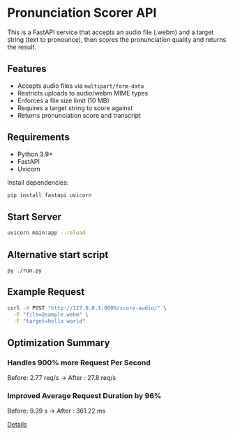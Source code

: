 # Pronunciation Scorer API

This is a FastAPI service that accepts an audio file (.webm) and a target string (text to pronounce), then scores the pronunciation quality and returns the result.

## Features
- Accepts audio files via `multipart/form-data`
- Restricts uploads to audio/webm MIME types
- Enforces a file size limit (10 MB)
- Requires a target string to score against
- Returns pronunciation score and transcript

## Requirements
- Python 3.9+
- FastAPI
- Uvicorn

Install dependencies:

```bash
pip install fastapi uvicorn
```

## Start Server
```bash 
uvicorn main:app --reload
```
## Alternative start script
``` 
py ./run.py 
```
## Example Request
```bash 
curl -X POST "http://127.0.0.1:8000/score-audio/" \
  -F "file=@sample.webm" \
  -F "target=hello world"
```

## Optimization Summary

### Handles 900% more Request Per Second
Before: 2.77 req/s -> After : 27.8 req/s

### Improved Average Request Duration by 96%
Before: 9.39 s -> After : 361.22 ms

[Details](./loadTest.md)